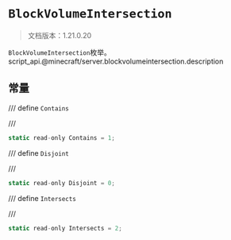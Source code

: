 # `BlockVolumeIntersection`

> 文档版本：1.21.0.20

`BlockVolumeIntersection`枚举。script_api.@minecraft/server.blockvolumeintersection.description

## 常量

/// define
`Contains`


///

```js
static read-only Contains = 1;
```


/// define
`Disjoint`


///

```js
static read-only Disjoint = 0;
```


/// define
`Intersects`


///

```js
static read-only Intersects = 2;
```

